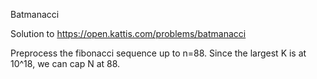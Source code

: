 Batmanacci

Solution to https://open.kattis.com/problems/batmanacci

Preprocess the fibonacci sequence up to n=88. Since the largest K is at 10^18, we can cap N at 88.
